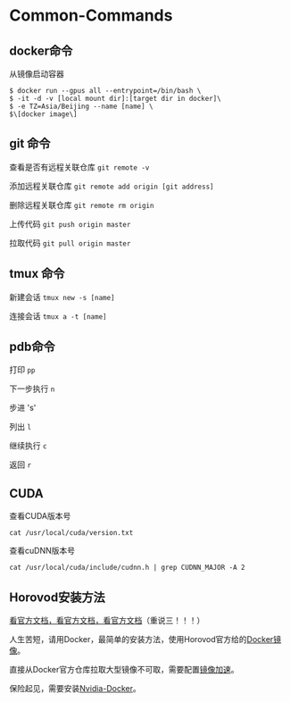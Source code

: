 # Common-Commands

docker命令
---------
从镜像启动容器

    $ docker run --gpus all --entrypoint=/bin/bash \
    $ -it -d -v [local mount dir]:[target dir in docker]\
    $ -e TZ=Asia/Beijing --name [name] \
    $\[docker image\]

git 命令
--------

查看是否有远程关联仓库
`git remote -v ` 

添加远程关联仓库
```git remote add origin [git address]```

删除远程关联仓库
`git remote rm origin`

上传代码
`git push origin master`

拉取代码
`git pull origin master`

tmux 命令
---------

新建会话
`tmux new -s [name]`

连接会话
`tmux a -t [name]`

pdb命令
-------------

打印 `pp`

下一步执行 `n`

步进 's'

列出 `l`

继续执行 `c`

返回 `r`

CUDA
-------
查看CUDA版本号

`cat /usr/local/cuda/version.txt`

查看cuDNN版本号

`cat /usr/local/cuda/include/cudnn.h | grep CUDNN_MAJOR -A 2`

Horovod安装方法
------------------
[看官方文档，看官方文档，看官方文档](https://github.com/horovod/horovod#running-horovod)（重说三！！！）

人生苦短，请用Docker，最简单的安装方法，使用Horovod官方给的[Docker镜像](https://github.com/horovod/horovod/blob/master/docs/docker.rst)。

直接从Docker官方仓库拉取大型镜像不可取，需要配置[镜像加速](https://developer.aliyun.com/article/752958?spm=a2c6h.14164896.0.0.165bbf44ErrAfl)。

保险起见，需要安装[Nvidia-Docker](https://github.com/NVIDIA/nvidia-docker)。
